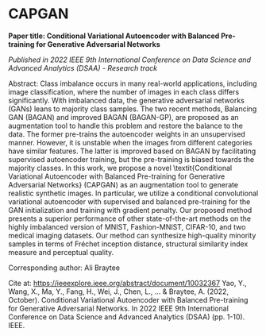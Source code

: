 # CAPGAN
**Paper title: Conditional Variational Autoencoder with Balanced Pre-training for Generative Adversarial Networks**

*Published in 2022 IEEE 9th International Conference on Data Science and Advanced Analytics (DSAA) - Research track*

Abstract:
Class imbalance occurs in many real-world applications, including image classification, where the number of images in each class differs significantly. With imbalanced data, the generative adversarial networks (GANs) leans to majority class samples. The two recent methods, Balancing GAN (BAGAN) and improved BAGAN (BAGAN-GP), are proposed as an augmentation tool to handle this problem and restore the balance to the data. The former pre-trains the autoencoder weights in an unsupervised manner. However, it is unstable when the images from different categories have similar features. The latter is improved based on BAGAN by facilitating supervised autoencoder training, but the pre-training is biased towards the majority classes.
In this work, we propose a novel \textit{Conditional Variational Autoencoder with Balanced Pre-training for Generative Adversarial Networks} (CAPGAN) as an augmentation tool to generate realistic synthetic images. In particular, we utilize a conditional convolutional variational autoencoder with supervised and balanced pre-training for the GAN initialization and training with gradient penalty.  Our proposed method presents a superior performance of other state-of-the-art methods on the highly imbalanced version of MNIST, Fashion-MNIST, CIFAR-10, and two medical imaging datasets. Our method can synthesize high-quality minority samples in terms of Fréchet inception distance, structural similarity index measure and perceptual quality.

Corresponding author: Ali Braytee

Cite at:
https://ieeexplore.ieee.org/abstract/document/10032367
Yao, Y., Wang, X., Ma, Y., Fang, H., Wei, J., Chen, L., ... & Braytee, A. (2022, October). Conditional Variational Autoencoder with Balanced Pre-training for Generative Adversarial Networks. In 2022 IEEE 9th International Conference on Data Science and Advanced Analytics (DSAA) (pp. 1-10). IEEE.

